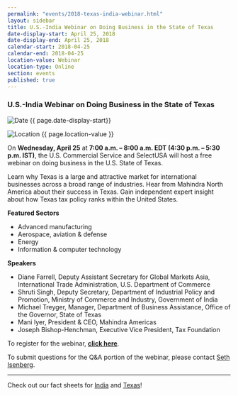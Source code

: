 ```yaml
---
permalink: "events/2018-texas-india-webinar.html"
layout: sidebar
title: U.S.-India Webinar on Doing Business in the State of Texas
date-display-start: April 25, 2018
date-display-end: April 25, 2018
calendar-start: 2018-04-25
calendar-end: 2018-04-25
location-value: Webinar
location-type: Online
section: events
published: true
---
```


### U.S.-India Webinar on Doing Business in the State of Texas

![Date](https://google.github.io/material-design-icons/action/svg/design/ic_event_24px.svg "Date") {{ page.date-display-start}}

![Location](http://google.github.io/material-design-icons/social/svg/design/ic_location_city_24px.svg "Location") {{ page.location-value }}

On **Wednesday, April 25** at **7:00 a.m. – 8:00 a.m. EDT (4:30 p.m. – 5:30 p.m. IST)**, the U.S. Commercial Service and SelectUSA will host a free webinar on doing business in the U.S. State of Texas. 

Learn why Texas is a large and attractive market for international businesses across a broad range of industries. Hear from Mahindra North America about their success in Texas. Gain independent expert insight about how Texas tax policy ranks within the United States.

**Featured Sectors**
* Advanced manufacturing
* Aerospace, aviation & defense
* Energy
* Information & computer technology

**Speakers**
* Diane Farrell, Deputy Assistant Secretary for Global Markets Asia, International Trade Administration, U.S. Department of Commerce
* Shruti Singh, Deputy Secretary, Department of Industrial Policy and Promotion, Ministry of Commerce and Industry, Government of India
* Michael Treyger, Manager, Department of Business Assistance, Office of the Governor, State of Texas
* Mani Iyer, President & CEO, Mahindra Americas
* Joseph Bishop-Henchman, Executive Vice President, Tax Foundation

To register for the webinar, **[click here](http://go.usa.gov/xQTHw)**.

To submit questions for the Q&A portion of the webinar, please contact [Seth Isenberg](mailto:seth.isenberg@trade.gov).

---

Check out our fact sheets for [India](https://www.selectusa.gov/country-fact-sheet/India) and [Texas](https://www.selectusa.gov/state-fact-sheet/Texas)!
